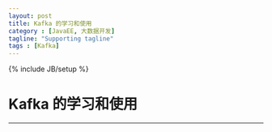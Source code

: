 ```yaml
---
layout: post
title: Kafka 的学习和使用
category : [JavaEE, 大数据开发]
tagline: "Supporting tagline"
tags : [Kafka]
---
```

{% include JB/setup %}
# Kafka 的学习和使用
---